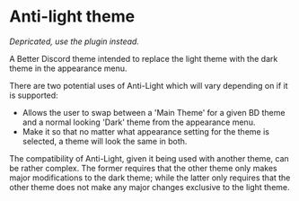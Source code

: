 # Anti-light theme

<em>Depricated, use the plugin instead.</em>

A Better Discord theme intended to replace the light theme with the dark theme in the appearance menu.

There are two potential uses of Anti-Light which will vary depending on if it is supported:
<ul><li>Allows the user to swap between a 'Main Theme' for a given BD theme and a normal looking 'Dark' theme from the appearance menu.</li><li>Make it so that no matter what appearance setting for the theme is selected, a theme will look the same in both.</li></ul>

The compatibility of Anti-Light, given it being used with another theme, can be rather complex. The former requires that the other theme only makes major modifications to the dark theme; while the latter only requires that the other theme does not make any major changes exclusive to the light theme.

